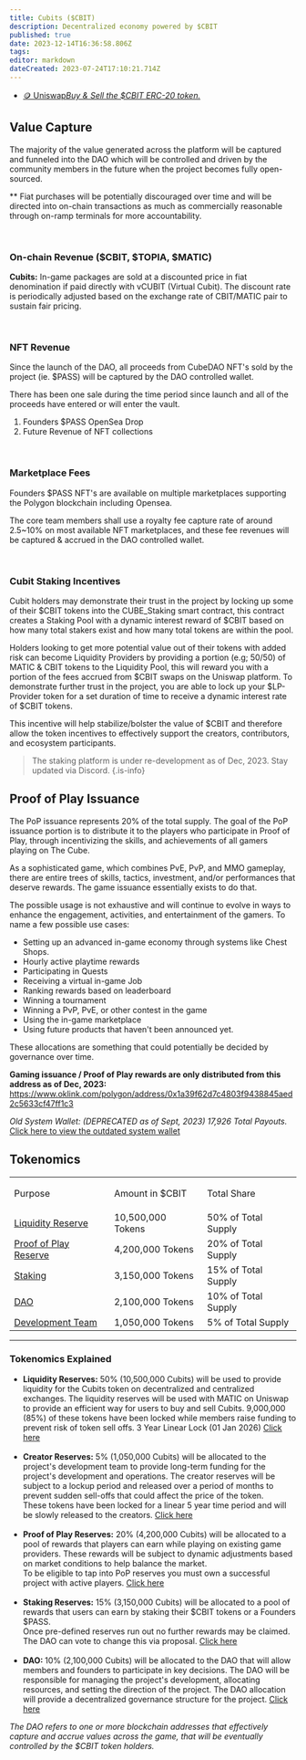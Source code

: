 ```yaml
---
title: Cubits ($CBIT)
description: Decentralized economy powered by $CBIT 
published: true
date: 2023-12-14T16:36:58.806Z
tags: 
editor: markdown
dateCreated: 2023-07-24T17:10:21.714Z
---
```


</ol>
                        <ul class="links-list">
                            <li>
                                <a href="https://app.uniswap.org/#/tokens/polygon/0x4c989b872e96c37bc6fcb2f0fe5fdcabecc405a2" class="blue-text">
                                    🪙 Uniswap<em>Buy & Sell the $CBIT ERC-20 token.</em>
                                </a>
                            </li>
                        </ul>

## Value Capture
The majority of the value generated across the platform will be captured and funneled into the DAO which will be controlled and driven by the community members in the future when the project becomes fully open-sourced.

** Fiat purchases will be potentially discouraged over time and will be directed into on-chain transactions as much as commercially reasonable through on-ramp terminals for more accountability.

<br>

### On-chain Revenue ($CBIT, $TOPIA, $MATIC)

**Cubits:** In-game packages are sold at a discounted price in fiat denomination if paid directly with vCUBIT (Virtual Cubit). The discount rate is periodically adjusted based on the exchange rate of CBIT/MATIC pair to sustain fair pricing.

<br>

### NFT Revenue

Since the launch of the DAO, all proceeds from CubeDAO NFT's sold by the project (ie. $PASS) will be captured by the DAO controlled wallet.

There has been one sale during the time period since launch and all of the proceeds have entered or will enter the vault.
1. Founders $PASS OpenSea Drop
2. Future Revenue of NFT collections

<br>

### Marketplace Fees

Founders $PASS NFT's are available on multiple marketplaces supporting the Polygon blockchain including Opensea.

The core team members shall use a royalty fee capture rate of around 2.5~10% on most available NFT marketplaces, and these fee revenues will be captured & accrued in the DAO controlled wallet.

<br>

### Cubit Staking Incentives

Cubit holders may demonstrate their trust in the project by locking up some of their $CBIT tokens into the CUBE_Staking smart contract, this contract creates a Staking Pool with a dynamic interest reward of $CBIT based on how many total stakers exist and how many total tokens are within the pool.

Holders looking to get more potential value out of their tokens with added risk can become Liquidity Providers by providing a portion (e.g; 50/50) of MATIC & CBIT tokens to the Liquidity Pool, this will reward you with a portion of the fees accrued from $CBIT swaps on the Uniswap platform. To demonstrate further trust in the project, you are able to lock up your $LP-Provider token for a set duration of time to receive a dynamic interest rate of $CBIT tokens.

This incentive will help stabilize/bolster the value of $CBIT and therefore allow the token incentives to effectively support the creators, contributors, and ecosystem participants.

> The staking platform is under re-development as of Dec, 2023. Stay updated via Discord.
{.is-info}




## Proof of Play Issuance

The PoP issuance represents 20% of the total supply. The goal of the PoP issuance portion is to distribute it to the players who participate in Proof of Play, through incentivizing the skills, and achievements of all gamers playing on The Cube.

As a sophisticated game, which combines PvE, PvP, and MMO gameplay, there are entire trees of skills, tactics, investment, and/or performances that deserve rewards. The game issuance essentially exists to do that. 

The possible usage is not exhaustive and will continue to evolve in ways to enhance the engagement, activities, and entertainment of the gamers. To name a few possible use cases: 
- Setting up an advanced in-game economy through systems like Chest Shops.
- Hourly active playtime rewards
- Participating in Quests
- Receiving a virtual in-game Job
- Ranking rewards based on leaderboard
- Winning a tournament
- Winning a PvP, PvE, or other contest in the game 
- Using the in-game marketplace
- Using future products that haven't been announced yet.


These allocations are something that could potentially be decided by governance over time.

**Gaming issuance / Proof of Play rewards are only distributed from this address as of Dec, 2023:**
https://www.oklink.com/polygon/address/0x1a39f62d7c4803f9438845aed2c5633cf47ff1c3 

*Old System Wallet: (DEPRECATED as of Sept, 2023) 17,926 Total Payouts.*
<a href="https://polygonscan.com/token/0x4c989b872e96c37bc6fcb2f0fe5fdcabecc405a2?a=0x12a83a68a57c2d05b6543a2a6a67922b8b77db82">Click here to view the outdated system wallet</a>




## Tokenomics
 
 
   <table>
    <tbody>
      <tr>
        <td>
          <p>Purpose</p>
        </td>
        <td>
          <p>Amount in $CBIT</p>
        </td>
        <td>
          <p>Total Share</p>
        </td>
      </tr>
      <tr>
        <td><a href="https://polygonscan.com/token/0x4c989b872e96c37bc6fcb2f0fe5fdcabecc405a2?a=0x12a83a68a57c2d05b6543a2a6a67922b8b77db82">Liquidity Reserve</a></td>
        <td>10,500,000 Tokens</td> <td>50% of Total Supply</td>
      </tr>
      <tr>
        <td><a href="https://polygonscan.com/token/0x4c989b872e96c37bc6fcb2f0fe5fdcabecc405a2?a=0xb35a3fa16473ff5020590ff32dcb4cebd1a928a1">Proof of Play Reserve</a></td>
        <td>4,200,000 Tokens</td> <td> 20% of Total Supply</td>
      </tr>
      <tr>
        <td><a href="https://polygonscan.com/token/0x4c989b872e96c37bc6fcb2f0fe5fdcabecc405a2?a=0xe9a51d1a90341f4d68b801125b67d24c908733f2">Staking</a></td>
        <td>3,150,000 Tokens</td> <td> 15% of Total Supply</td>
      </tr>
      <tr>
        <td><a href="https://polygonscan.com/address/0xb35a3fa16473ff5020590ff32dcb4cebd1a928a1">DAO</a></td>
        <td>2,100,000 Tokens</td> <td> 10% of Total Supply</td>
      </tr>
      <tr>
        <td><a href="https://polygonscan.com/token/0x4c989b872e96c37bc6fcb2f0fe5fdcabecc405a2?a=0x77270e1772307d66410d1c20ecbf121cbb57afd2">Development Team</a></td>
        <td>1,050,000 Tokens</td> <td> 5% of Total Supply</td>
      </tr>
    </tbody>
  </table>
 
---

### Tokenomics Explained
 
<ul>
  <li><strong>Liquidity Reserves:</strong> 50% (10,500,000 Cubits) will be used to provide liquidity for the Cubits token on decentralized and centralized exchanges. The liquidity reserves will be used with MATIC on Uniswap to provide an efficient way for users to buy and sell Cubits.
    9,000,000 (85%) of these tokens have been locked while members raise funding to prevent risk of token sell offs. 3 Year Linear Lock (01 Jan 2026) <a href="https://polygonscan.com/token/0x4c989b872e96c37bc6fcb2f0fe5fdcabecc405a2?a=0x12a83a68a57c2d05b6543a2a6a67922b8b77db82"> Click here</a>&nbsp;</li>
  <br>
  <li><strong>Creator Reserves:</strong> 5% (1,050,000 Cubits) will be allocated to the project's development team to provide long-term funding for the project's development and operations. The creator reserves will be subject to a lockup period and released over a period of months to prevent sudden sell-offs that could affect the price of the token. 
<br>
These tokens have been locked for a linear 5 year time period and will be slowly released to the creators. <a href="https://polygonscan.com/token/0x4c989b872e96c37bc6fcb2f0fe5fdcabecc405a2?a=0x77270e1772307d66410d1c20ecbf121cbb57afd2"> Click here</a>&nbsp;</li>
  <br>
  <li><strong>Proof of Play Reserves:</strong> 20% (4,200,000 Cubits) will be allocated to a pool of rewards that players can earn while playing on existing game providers. These rewards will be subject to dynamic adjustments based on market conditions to help balance the market. 
<br>To be eligible to tap into PoP reserves you must own a successful project with active players. <a href="https://polygonscan.com/token/0x4c989b872e96c37bc6fcb2f0fe5fdcabecc405a2?a=0xb35a3fa16473ff5020590ff32dcb4cebd1a928a1"> Click here</a>&nbsp;</li>
  <br>
  <li><strong>Staking Reserves:</strong> 15% (3,150,000 Cubits) will be allocated to a pool of rewards that users can earn by staking their $CBIT tokens or a Founders $PASS.&nbsp;
<br>Once pre-defined reserves run out no further rewards may be claimed. The DAO can vote to change this via proposal. <a href="https://polygonscan.com/token/0x4c989b872e96c37bc6fcb2f0fe5fdcabecc405a2?a=0xe9a51d1a90341f4d68b801125b67d24c908733f2"> Click here</a>&nbsp;</li>
  <br>
  <li><strong>DAO: </strong>10% (2,100,000 Cubits) will be allocated to the DAO that will allow members and founders to participate in key decisions. The DAO will be responsible for managing the project's development, allocating resources, and setting the direction of the project. 
The DAO allocation will provide a decentralized governance structure for the project. <a href="https://polygonscan.com/token/0x4c989b872e96c37bc6fcb2f0fe5fdcabecc405a2?a=0xD6B640DADb33182D7d6AE733022B420A4eaDe0F9"> Click here</a></li>
</ul>



*The DAO refers to one or more blockchain addresses that effectively capture and accrue values across the game, that will be eventually controlled by the $CBIT token holders.*